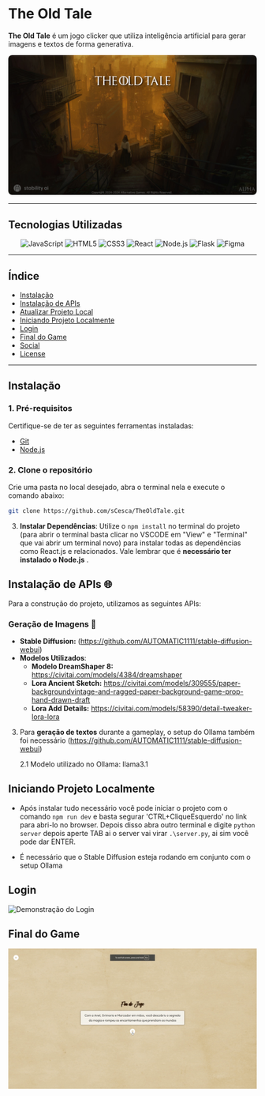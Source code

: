 # **The Old Tale**

**The Old Tale** é um jogo clicker que utiliza inteligência artificial para gerar imagens e textos de forma generativa.

<div align="center">
  <img src="./public/assets/images/background_menu.jpg" alt="Banner do Projeto" style="border-radius: 8px;">
</div>

---

## **Tecnologias Utilizadas**

<div align="center">
  <img src="https://img.shields.io/badge/javascript-%23323330.svg?style=for-the-badge&logo=javascript&logoColor=%23F7DF1E" alt="JavaScript">
  <img src="https://img.shields.io/badge/html5-%23E34F26.svg?style=for-the-badge&logo=html5&logoColor=white" alt="HTML5">
  <img src="https://img.shields.io/badge/css3-%231572B6.svg?style=for-the-badge&logo=css3&logoColor=white" alt="CSS3">
  <img src="https://img.shields.io/badge/react-%2320232a.svg?style=for-the-badge&logo=react&logoColor=%2361DAFB" alt="React">
  <img src="https://img.shields.io/badge/node.js-6DA55F?style=for-the-badge&logo=node.js&logoColor=white" alt="Node.js">
  <img src="https://img.shields.io/badge/flask-%23000.svg?style=for-the-badge&logo=flask&logoColor=white" alt="Flask">
  <img src="https://img.shields.io/badge/figma-%23F24E1E.svg?style=for-the-badge&logo=figma&logoColor=white" alt="Figma">
</div>

---

## **Índice**

- [Instalação](#instalação)
- [Instalação de APIs](#instalação-de-apis)
- [Atualizar Projeto Local](#atualizar-projeto-local)
- [Iniciando Projeto Localmente](#iniciando-projeto-localmente)
- [Login](#login)
- [Final do Game](#final-do-game)
- [Social](#social)
- [License](#license)

---

## **Instalação**

### **1. Pré-requisitos**

Certifique-se de ter as seguintes ferramentas instaladas:
- [Git](https://git-scm.com/downloads)
- [Node.js](https://nodejs.org/)

### **2. Clone o repositório**

Crie uma pasta no local desejado, abra o terminal nela e execute o comando abaixo:

```bash
git clone https://github.com/sCesca/TheOldTale.git
```

3. **Instalar Dependências**: Utilize o ```npm install``` no terminal do projeto (para abrir o terminal basta clicar no VSCODE em "View" e "Terminal" que vai abrir um terminal novo) para instalar todas as dependências como React.js e relacionados. Vale lembrar que é **necessário ter instalado o Node.js** .

## Instalação de APIs 🌐

Para a construção do projeto, utilizamos as seguintes APIs:

### Geração de Imagens 🎨

- **Stable Diffusion:** (https://github.com/AUTOMATIC1111/stable-diffusion-webui)
- **Modelos Utilizados**:
  - **Modelo DreamShaper 8:** https://civitai.com/models/4384/dreamshaper
  - **Lora Ancient Sketch:** https://civitai.com/models/309555/paper-backgroundvintage-and-ragged-paper-background-game-prop-hand-drawn-draft
  - **Lora Add Details:** https://civitai.com/models/58390/detail-tweaker-lora-lora
   
3. Para **geração de textos** durante a gameplay, o setup do Ollama também foi necessário (https://github.com/AUTOMATIC1111/stable-diffusion-webui)

   2.1 Modelo utilizado no Ollama: llama3.1

## Iniciando Projeto Localmente

- Após instalar tudo necessário você pode iniciar o projeto com o comando ```npm run dev``` e basta segurar 'CTRL+CliqueEsquerdo' no link para abri-lo no browser. Depois disso abra outro terminal e digite ```python server``` depois aperte TAB ai o server vai virar ```.\server.py```, ai sim você pode dar ENTER.

- É necessário que o Stable Diffusion esteja rodando em conjunto com o setup Ollama

## Login
![Demonstração do Login](./gif-1.gif)

## Final do Game
![Demonstração do Final do Jogo](./gif-2.gif)

